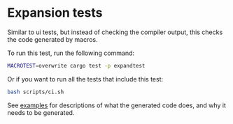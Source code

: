 # Expansion tests

Similar to ui tests, but instead of checking the compiler output, this checks the code generated by macros.

To run this test, run the following command:

```sh
MACROTEST=overwrite cargo test -p expandtest
```

Or if you want to run all the tests that include this test:

```sh
bash scripts/ci.sh
```

See [examples](../../examples/README.md) for descriptions of what the generated code does, and why it needs to be generated.
